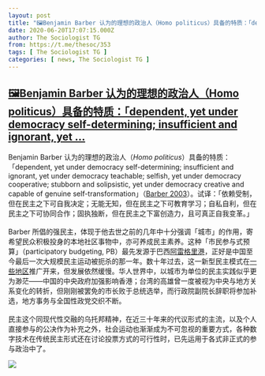 ```yaml
---
layout: post
title: "🖼Benjamin Barber 认为的理想的政治人（Homo politicus）具备的特质：「dependent, yet under democracy self-determining; insufficient and ignorant, yet ..."
date: 2020-06-20T17:07:15.000Z
author: The Sociologist TG
from: https://t.me/thesoc/353
tags: [ The Sociologist TG ]
categories: [ news, The Sociologist TG ]
---
```

<!--1592672835000-->
[🖼Benjamin Barber 认为的理想的政治人（Homo politicus）具备的特质：「dependent, yet under democracy self-determining; insufficient and ignorant, yet ...](https://t.me/thesoc/353)
------

<div>
<p>Benjamin Barber 认为的理想的政治人（<i>Homo politicus</i>）具备的特质：「dependent, yet under democracy self-determining; insufficient and ignorant, yet under democracy teachable; selfish, yet under democracy cooperative; stubborn and solipsistic, yet under democracy creative and capable of genuine self-transformation」（<a href="https://t.me/thesoclib/78" target="_blank" rel="noopener" onclick="return confirm('Open this link?\n\n'+this.href);">Barber 2003</a>）。试译：「依赖受制，但在民主之下可自我决定；无能无知，但在民主之下可教育学习；自私自利，但在民主之下可协同合作；固执独断，但在民主之下富创造力，且可真正自我变革。」<br><br>Barber 所倡的强民主，体现于他去世之前的几年中十分强调「城市」的作用，寄希望民众积极投身的本地社区事物中，亦可养成民主素养。这种「市民参与式预算」（participatory budgeting, PB）最先发源于巴西<a href="https://en.wikipedia.org/wiki/Porto_Alegre#Participatory_budgeting" target="_blank" rel="noopener" onclick="return confirm('Open this link?\n\n'+this.href);">阿雷格里港</a>，正好是中国至今最后一次大规模民主运动被扼杀的那一年。数十年过去，这一新型民主模式在<a href="https://en.wikipedia.org/wiki/Participatory_budgeting_by_country" target="_blank" rel="noopener" onclick="return confirm('Open this link?\n\n'+this.href);">一些地区</a>推广开来，但发展依然缓慢。华人世界中，以城市为单位的民主实践似乎更为渺茫——中国的中央政府加强影响香港；台湾的高雄曾一度被视为中央与地方关系变化的转折，但刚刚被罢免的市长败于总统选举，而行政院副院长辞职将参加补选，地方事务与全国性政党交织不断。<br><br>民主这个同现代性交融的乌托邦精神，在近三十年来的代议形式的主流，以及个人直接参与的公决作为补充之外，社会运动也渐渐成为不可忽视的重要方式，各种数字技术在传统民主形式还在讨论投票方式的可行性时，已先运用于各式非正式的参与政治中了。</p><img src="https://cdn5.telesco.pe/file/J9XjSZOixpDDGl_6h_MPXCihGL5Lsw_jFUV-o1iPKeq_5YKIyWXBTWCPtssqPmG0Z0pAGKVkuPaCDMmEDHPPNJrUUsDeozNYnuep5ri2-mFJJnhkZKgMwDjt6MdsYSj85aIyTZCsPGZyHatfjnhWxvUl9J0OB-zW5eGWELgK3YW-u4aUXHhVl2JPulllRFULBhATluKZ7wDJSUuFpL2hNeO7lY6L09ELJwapXxuoAlGpb4fNg2V7lov_cCbCeLHOZlpYTjK2cHGaNtPnrYA0WiOD8iIJ9mgfQ-maw1tcSRYMH_Dfjs3e0gEGHhdEF0-2pMihlU6NESgzZSiAMz-8aQ.jpg" referrerpolicy="no-referrer">
</div>
